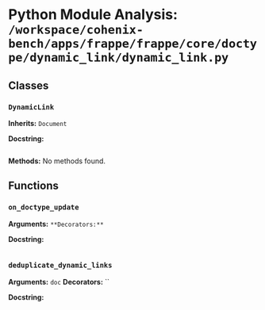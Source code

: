 # Python Module Analysis: `/workspace/cohenix-bench/apps/frappe/frappe/core/doctype/dynamic_link/dynamic_link.py`

## Classes

### `DynamicLink`
**Inherits:** `Document`


**Docstring:**
```

```

**Methods:**
No methods found.




## Functions

### `on_doctype_update`
**Arguments:** ``
**Decorators:** ``

**Docstring:**
```

```
### `deduplicate_dynamic_links`
**Arguments:** `doc`
**Decorators:** ``

**Docstring:**
```

```

